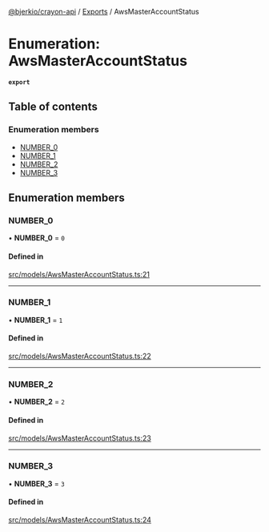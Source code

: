 [@bjerkio/crayon-api](../README.md) / [Exports](../modules.md) / AwsMasterAccountStatus

# Enumeration: AwsMasterAccountStatus

**`export`**

## Table of contents

### Enumeration members

- [NUMBER\_0](AwsMasterAccountStatus.md#number_0)
- [NUMBER\_1](AwsMasterAccountStatus.md#number_1)
- [NUMBER\_2](AwsMasterAccountStatus.md#number_2)
- [NUMBER\_3](AwsMasterAccountStatus.md#number_3)

## Enumeration members

### NUMBER\_0

• **NUMBER\_0** = `0`

#### Defined in

[src/models/AwsMasterAccountStatus.ts:21](https://github.com/bjerkio/crayon-api-js/blob/22cd66d/src/models/AwsMasterAccountStatus.ts#L21)

___

### NUMBER\_1

• **NUMBER\_1** = `1`

#### Defined in

[src/models/AwsMasterAccountStatus.ts:22](https://github.com/bjerkio/crayon-api-js/blob/22cd66d/src/models/AwsMasterAccountStatus.ts#L22)

___

### NUMBER\_2

• **NUMBER\_2** = `2`

#### Defined in

[src/models/AwsMasterAccountStatus.ts:23](https://github.com/bjerkio/crayon-api-js/blob/22cd66d/src/models/AwsMasterAccountStatus.ts#L23)

___

### NUMBER\_3

• **NUMBER\_3** = `3`

#### Defined in

[src/models/AwsMasterAccountStatus.ts:24](https://github.com/bjerkio/crayon-api-js/blob/22cd66d/src/models/AwsMasterAccountStatus.ts#L24)
